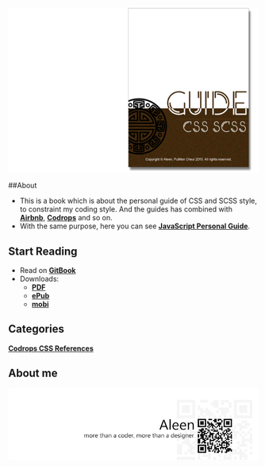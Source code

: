 <a href="https://www.gitbook.com/read/book/aleen42/css" target="_blank"><img src="./cover_read.jpg"></a>

##About
- This is a book which is about the personal guide of CSS and SCSS style, to constraint my coding style. And the guides has combined with [**Airbnb**](https://github.com/airbnb/css), [**Codrops**](https://github.com/codrops) and so on.
- With the same purpose, here you can see [**JavaScript Personal Guide**](https://aleen42.gitbooks.io/javascript/content/).

## Start Reading

- Read on [**GitBook**](https://www.gitbook.com/read/book/aleen42/personalwiki)
- Downloads:
    - [**PDF**](https://www.gitbook.com/download/pdf/book/aleen42/personalwiki)
    - [**ePub**](https://www.gitbook.com/download/epub/book/aleen42/personalwiki)
    - [**mobi**](https://www.gitbook.com/download/mobi/book/aleen42/personalwiki)

## Categories

[**Codrops CSS References**](./codrops/codrops.md)



## About me
<a href="http://aleen42.github.io/" target="_blank" ><img src="./pic/tail.gif"></a>
